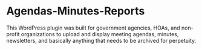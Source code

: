 # Agendas-Minutes-Reports
This WordPress plugin was built for government agencies, HOAs, and non-profit organizations to upload and display meeting agendas, minutes, newsletters, and basically anything that needs to be archived for perpetuity.
